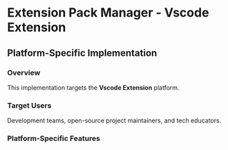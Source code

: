 # Extension Pack Manager - Vscode Extension

## Platform-Specific Implementation

### Overview
This implementation targets the **Vscode Extension** platform.

### Target Users
Development teams, open-source project maintainers, and tech educators.

### Platform-Specific Features
